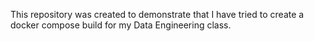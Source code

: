 This repository was created to demonstrate that I have tried to create a docker compose build for my Data Engineering class.
